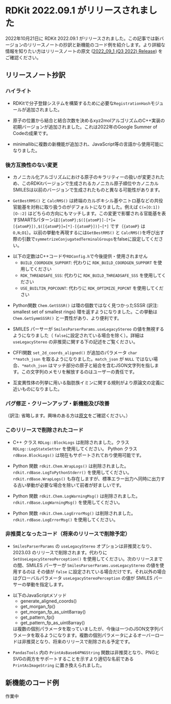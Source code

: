 # RDKit 2022.09.1 がリリースされました
2022年10月21日に RDKit 2022.09.1 がリリースされました。この記事では新バージョンのリリースノートの抄訳と新機能のコード例を紹介します。より詳細な情報を知りたい方はリリースノートの原文 ([2022_09_1 (Q3 2022) Release](https://github.com/rdkit/rdkit/releases/tag/Release_2022_09_1)) をご確認ください。

## リリースノート抄訳
<!-- ## Highlights -->
### ハイライト
<!-- - The new RegistrationHash module provides one of the last pieces required to build a registration system with the RDKit. -->
- RDKitで分子登録システムを構築するために必要な`RegistrationHash`モジュールが追加されました。
<!-- This release includes an initial version of a C++ implementation of the xyz2mol algorithm for assigning bonds and bond orders based on atomic positions. This work was done as part of the 2022 Google Summer of Code. -->
- 原子の位置から結合と結合次数を決めるxyz2molアルゴリズムのC++実装の初期バージョンが追加されました。これは2022年のGoogle Summer of Codeの成果です。
<!-- A collection of new functionality has been added to minimallib and is now accessible from JavaScript and other programming languages. -->
- minimallibに複数の新機能が追加され、JavaScript等の言語から使用可能になりました。

<!-- ## Backwards incompatible changes -->
### 後方互換性のない変更
<!-- Changes to the way atomic chirality is used in the canonicalization algorithm mean that canonical atom ranking and canonical SMILES generated with this RDKit version can be different from those generated with previous versions -->
- カノニカル化アルゴリズムにおける原子のキラリティーの扱いが変更されため、このRDKitバージョンで生成されるカノニカル原子順位やカノニカルSMILESは以前のバージョンで生成されたものと異なる可能性があります。
<!-- - `GetBestRMS() and CalcRMS()` by default now treat terminal conjugated functional groups like carboxylate and nitro symmetrically. For example, the group `C(=[O:1])[O-:2]` can match in either orientation. The SMARTS pattern which is used to recognize affected groups is: 
  `[{atomP};$([{atomP}]-[*]=[{atomP}]),$([{atomP}]=[*]-[{atomP}])]~[*]` where
  `{atomP}` is `O,N;D1`. The previous behavior can be restored using by setting
  the `symmetrizeConjugatedTerminalGroups` argument to false when calling
  `GetBestRMS() and CalcRMS()` -->
- `GetBestRMS()` と `CalcRMS()` は終端のカルボキシル基やニトロ基などの共役官能基を対称に取り扱うのがデフォルトになりました。例えば `C(=[O:1])[O-:2]` はどちらの方向にもマッチします。この変更で影響される官能基を表すSMARTSパターンは`[{atomP};$([{atomP}]-[*]=[{atomP}]),$([{atomP}]=[*]-[{atomP}])]~[*]` です（`{atomP}` は `O,N;D1`）。以前の挙動を再現するには`GetBestRMS()` と `CalcRMS()`を呼び出す際の引数で`symmetrizeConjugatedTerminalGroups`をfalseに設定してください。
<!-- - The following `#defines` are no longer provided in/used by the C++ code or `RDConfig.h`:
  - `BUILD_COORDGEN_SUPPORT`: use `RDK_BUILD_COORDGEN_SUPPORT` instead
  - `RDK_THREADSAFE_SSS`: use `RDK_BUILD_THREADSAFE_SSS` instead
  - `USE_BUILTIN_POPCOUNT`: use `RDK_OPTIMIZE_POPCNT` instead-->
- 以下の定数はC++コードや`RDConfig.h`で今後提供・使用されません
  - `BUILD_COORDGEN_SUPPORT`: 代わりに `RDK_BUILD_COORDGEN_SUPPORT` を使用してください
  - `RDK_THREADSAFE_SSS`: 代わりに `RDK_BUILD_THREADSAFE_SSS` を使用してください
  - `USE_BUILTIN_POPCOUNT`: 代わりに `RDK_OPTIMIZE_POPCNT` を使用してください
<!--- The Python function `Chem.GetSSSR()` now returns the SSSR rings found instead of just returning the count of rings. This is consistent with `Chem.GetSymmSSSR()` and more useful.-->
- Python関数 `Chem.GetSSSR()` は環の個数ではなく見つかったSSSR (訳注: smallest set of smallest rings) 環を返すようになりました。この挙動は `Chem.GetSymmSSSR()` と一貫性があり、より便利です。
<!-- - The SMILES parser will ignore the value of `SmilesParserParams.useLegacyStereo` unless it is set to `false`. See the deprecation note about `useLegacyStereo` below for more information.-->
- SMILES パーサーが `SmilesParserParams.useLegacyStereo` の値を無視するようになりました（ `false`に設定されている場合を除く）。詳細は `useLegacyStereo` の非推奨に関する下の記述をご覧ください。
<!-- - The CFFI function `set_2d_coords_aligned()` now takes an additional `char **match_json` parameter; if `match_json` is not not `NULL`, `*match_json` will point to a JSON string containing the atoms and bonds which are part of the match.  It is up to the user to free this string.-->
- CFFI関数 `set_2d_coords_aligned()` が追加のパラメータ `char **match_json` を取るようになりました。`match_json` が `NULL` ではない場合、`*match_json` はマッチ部分の原子と結合を含むJSON文字列を指します。この文字列のメモリを解放するのはユーザーの責任です。
<!-- - The aliphatic imine rule used in tautomer enumeration has been changed to more
  closely match the definition in the original paper.-->
- 互変異性体の列挙に用いる脂肪族イミンに関する規則がより原論文の定義に近いものになりました。

<!-- ## Bug Fixes: & ## Cleanup work: & New Features and Enhancements: -->
### バグ修正・クリーンアップ・新機能及び改善
<!-- 量が多すぎるため、各コミットの詳細を知りたい人は原文を読めるだろうという判断により省略 -->
（訳注: 省略します。興味のある方は[原文](https://github.com/rdkit/rdkit/releases/tag/Release_2022_09_1)をご確認ください。）

<!-- ## Code removed in this release: -->
### このリリースで削除されたコード
<!-- - The C++ class `RDLog::BlockLogs` has been removed. Please use the class `RDLog::LogStateSetter`. The Python class rdBase.BlockLogs() is still available and supported. -->
- C++ クラス `RDLog::BlockLogs` は削除されました。クラス `RDLog::LogStateSetter` を使用してください。 Python クラス `rdBase.BlockLogs()` は現在もサポートされており使用可能です。
<!-- - Python function `rdkit.Chem.WrapLogs()` has been removed. Please use `rdkit.rdBase.LogToPythonStderr()`. `rdkit.rdBase.WrapLogs()` also exists, but unless you need the old teeing behavior, prefer the former.-->
- Python 関数 `rdkit.Chem.WrapLogs()` は削除されました。`rdkit.rdBase.LogToPythonStderr()` を使用してください。`rdkit.rdBase.WrapLogs()` も存在しますが、標準エラー出力へ同時に出力する古い挙動が必要な場合を除いて前者が好ましいです。
<!-- - Python function `rdkit.Chem.LogWarningMsg()` has been removed. Please use `rdkit.rdBase.LogWarningMsg()`.-->
- Python 関数 `rdkit.Chem.LogWarningMsg()` は削除されました。`rdkit.rdBase.LogWarningMsg()` を使用してください。
<!-- - Python function `rdkit.Chem.LogErrorMsg()` has been removed. Please use `rdkit.rdBase.LogErrorMsg()`.-->
- Python 関数 `rdkit.Chem.LogErrorMsg()` は削除されました。`rdkit.rdBase.LogErrorMsg()` を使用してください。

### 非推奨となったコード（将来のリリースで削除予定）
<!-- - The `SmilesParserParams` option `useLegacyStereo` is deprecated and will be removed in the 2023.03 release. Please use `SetUseLegacyStereoPerception()` instead. In the meantime the SMILES parser will use only use the value of `SmilesParserParams.useLegacyStereo` if it is set to `false`, otherwise the value of the global `useLegacyStereoPerception` parameter will control the behavior of the SMILES parser.-->
- `SmilesParserParams` の `useLegacyStereo` オプションは非推奨となり、2023.03 のリリースで削除されます。代わりに `SetUseLegacyStereoPerception()` を使用してください。次のリリースまでの間、SMILES パーサーが `SmilesParserParams.useLegacyStereo` の値を使用するのは その値が `false` に設定されている場合だけです。それ以外の場合はグローバルパラメータ `useLegacyStereoPerception` の値が SMILES パーサーの挙動を指定します。
<!-- - The following JS methods: -->
- 以下のJavaScriptメソッド
  * generate_aligned_coords()
  * get_morgan_fp()
  * get_morgan_fp_as_uint8array()
  * get_pattern_fp()
  * get_pattern_fp_as_uint8array()
  <!-- which used to take several individual parameters now take a single JSON string parameter.  The overloads taking several individual parameters are now deprecated and will be removed in a future release. -->
  は複数の個別パラメータを取っていましたが、今後は一つのJSON文字列パラメータを取るようになります。複数の個別パラメータによるオーバーロードは非推奨となり、将来のリリースで削除される予定です。
<!--- The `PrintAsBase64PNGString` function in `PandasTools` is deprecated and replaced by `PrintAsImageString`, which has a more appropriate name given it actually supports both PNG and SVG images. -->
- `PandasTools` 内の `PrintAsBase64PNGString` 関数は非推奨となり、PNGとSVGの両方をサポートすることを示すより適切な名前である `PrintAsImageString` に置き換えられました。

## 新機能のコード例
作業中
